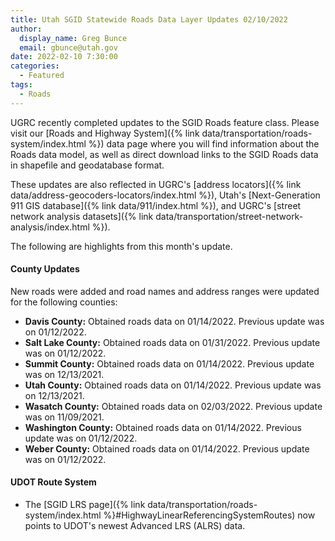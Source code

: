 ```yaml
---
title: Utah SGID Statewide Roads Data Layer Updates 02/10/2022
author:
  display_name: Greg Bunce
  email: gbunce@utah.gov
date: 2022-02-10 7:30:00
categories:
  - Featured
tags:
  - Roads
---
```


UGRC recently completed updates to the SGID Roads feature class. Please visit our [Roads and Highway System]({% link data/transportation/roads-system/index.html %}) data page where you will find information about the Roads data model, as well as direct download links to the SGID Roads data in shapefile and geodatabase format.

These updates are also reflected in UGRC's [address locators]({% link data/address-geocoders-locators/index.html %}), Utah's [Next-Generation 911 GIS database]({% link data/911/index.html %}), and UGRC's [street network analysis datasets]({% link data/transportation/street-network-analysis/index.html %}).

The following are highlights from this month's update.

#### County Updates

New roads were added and road names and address ranges were updated for the following counties:

- **Davis County:** Obtained roads data on 01/14/2022. Previous update was on 01/12/2022.
- **Salt Lake County:** Obtained roads data on 01/31/2022. Previous update was on 01/12/2022.
- **Summit County:** Obtained roads data on 01/14/2022. Previous update was on 12/13/2021.
- **Utah County:** Obtained roads data on 01/14/2022. Previous update was on 12/13/2021.
- **Wasatch County:** Obtained roads data on 02/03/2022. Previous update was on 11/09/2021.
- **Washington County:** Obtained roads data on 01/14/2022. Previous update was on 01/12/2022.
- **Weber County:** Obtained roads data on 01/14/2022. Previous update was on 01/12/2022.

#### UDOT Route System

- The [SGID LRS page]({% link data/transportation/roads-system/index.html %}#HighwayLinearReferencingSystemRoutes) now points to UDOT's newest Advanced LRS (ALRS) data.
